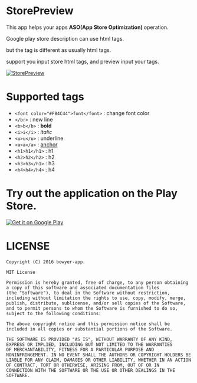# StorePreview

This app helps your apps <b>ASO(App Store Optimization) </b>operation.

Google play store description can use html tags.

but the tag is different as usually html tags.

support you input store html tags, and preview input your tags.

<a href="https://github.com/bowyer-app/StorePreview/blob/master/art/en/demo.gif" target="_blank"><img src="https://github.com/bowyer-app/StorePreview/blob/master/art/en/demo.gif" alt="StorePreview"></a>

# Supported tags
- `<font color="#F84C44">font</font>` : change font color
- `</br>` :  new line
- `<b>b</b>` : __bold__
- `<i>i</i>` : _italic_
- `<u>u</u>` : underline
- `<a>a</a>` : [anchor](anchor)
- `<h1>h1</h1>` : h1
- `<h2>h2</h2>` : h2
- `<h3>h3</h1>` : h3
- `<h4>h4</h4>` : h4

# Try out the application on the Play Store.

<a href="https://play.google.com/store/apps/details?id=com.bowyer.app.storepreview"><img src="https://camo.githubusercontent.com/730d972dce52515184aadf5a23c1154f65d2a61a/687474703a2f2f7777772e616e64726f69642e636f6d2f696d616765732f6272616e642f6765745f69745f6f6e5f706c61795f6c6f676f5f6c617267652e706e67" alt="Get it on Google Play" data-canonical-src="http://www.android.com/images/brand/get_it_on_play_logo_large.png" style="max-width:100%;"></a>


# LICENSE
```
Copyright (C) 2016 bowyer-app.

MIT License

Permission is hereby granted, free of charge, to any person obtaining a copy of this software and associated documentation files 
(the "Software"), to deal in the Software without restriction, including without limitation the rights to use, copy, modify, merge,
publish, distribute, sublicense, and/or sell copies of the Software, and to permit persons to whom the Software is furnished to do so,
subject to the following conditions:

The above copyright notice and this permission notice shall be included in all copies or substantial portions of the Software.

THE SOFTWARE IS PROVIDED "AS IS", WITHOUT WARRANTY OF ANY KIND, EXPRESS OR IMPLIED, INCLUDING BUT NOT LIMITED TO THE WARRANTIES
OF MERCHANTABILITY, FITNESS FOR A PARTICULAR PURPOSE AND NONINFRINGEMENT. IN NO EVENT SHALL THE AUTHORS OR COPYRIGHT HOLDERS BE
LIABLE FOR ANY CLAIM, DAMAGES OR OTHER LIABILITY, WHETHER IN AN ACTION OF CONTRACT, TORT OR OTHERWISE, ARISING FROM, OUT OF OR IN
CONNECTION WITH THE SOFTWARE OR THE USE OR OTHER DEALINGS IN THE SOFTWARE.
```
